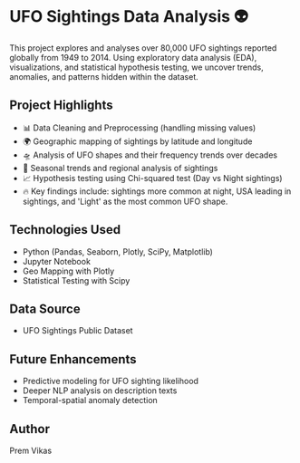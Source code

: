 # UFO Sightings Data Analysis 👽

This project explores and analyses over 80,000 UFO sightings reported globally from 1949 to 2014. Using exploratory data analysis (EDA), visualizations, and statistical hypothesis testing, we uncover trends, anomalies, and patterns hidden within the dataset.

## Project Highlights
- 📊 Data Cleaning and Preprocessing (handling missing values)
- 🌍 Geographic mapping of sightings by latitude and longitude
- 🛸 Analysis of UFO shapes and their frequency trends over decades
- 📅 Seasonal trends and regional analysis of sightings
- 📈 Hypothesis testing using Chi-squared test (Day vs Night sightings)
- 🔥 Key findings include: sightings more common at night, USA leading in sightings, and 'Light' as the most common UFO shape.

## Technologies Used
- Python (Pandas, Seaborn, Plotly, SciPy, Matplotlib)
- Jupyter Notebook
- Geo Mapping with Plotly
- Statistical Testing with Scipy

## Data Source
- UFO Sightings Public Dataset

## Future Enhancements
- Predictive modeling for UFO sighting likelihood
- Deeper NLP analysis on description texts
- Temporal-spatial anomaly detection

## Author
Prem Vikas
